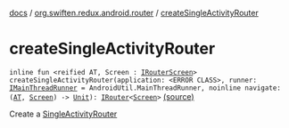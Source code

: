 [docs](../index.md) / [org.swiften.redux.android.router](index.md) / [createSingleActivityRouter](./create-single-activity-router.md)

# createSingleActivityRouter

`inline fun <reified AT, Screen : `[`IRouterScreen`](../org.swiften.redux.core/-i-router-screen.md)`> createSingleActivityRouter(application: <ERROR CLASS>, runner: `[`IMainThreadRunner`](../org.swiften.redux.android.util/-android-util/-i-main-thread-runner/index.md)` = AndroidUtil.MainThreadRunner, noinline navigate: (`[`AT`](create-single-activity-router.md#AT)`, `[`Screen`](create-single-activity-router.md#Screen)`) -> `[`Unit`](https://kotlinlang.org/api/latest/jvm/stdlib/kotlin/-unit/index.html)`): `[`IRouter`](../org.swiften.redux.core/-i-router/index.md)`<`[`Screen`](create-single-activity-router.md#Screen)`>` [(source)](https://github.com/protoman92/KotlinRedux/tree/master/android/android-router/src/main/java/org/swiften/redux/android/router/SingleActivityRouter.kt#L64)

Create a [SingleActivityRouter](-single-activity-router/index.md)

